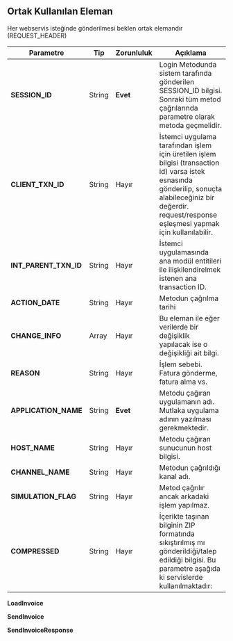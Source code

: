 ## Ortak Kullanılan Eleman

Her webservis isteğinde gönderilmesi beklen ortak elemandır (REQUEST_HEADER)

Parametre | Tip         | Zorunluluk  | Açıklama
--------- | ----------- | ----------- | -----------
**SESSION_ID** | String | **Evet** | Login Metodunda sistem tarafında gönderilen SESSION_ID bilgisi. Sonraki tüm metod çağrılarında parametre olarak metoda geçmelidir.
**CLIENT_TXN_ID** | String | Hayır | İstemci uygulama tarafından işlem için üretilen işlem bilgisi (transaction id) varsa istek esnasında gönderilip, sonuçta alabileceğiniz bir değerdir. request/response eşleşmesi yapmak için kullanılabilir.
**INT_PARENT_TXN_ID** | String | Hayır | İstemci uygulamasında ana modül entitileri ile ilişkilendirelmek istenen ana transaction ID.
**ACTION_DATE** | String | Hayır | Metodun çağrılma tarihi
**CHANGE_INFO** | Array | Hayır | Bu eleman ile eğer verilerde bir değişiklik yapılacak ise o değişikliği ait bilgi.
**REASON** | String | Hayır | İşlem sebebi. Fatura gönderme, fatura alma vs.
**APPLICATION_NAME** | String | **Evet** | Metodu çağıran uygulamanın adı. Mutlaka uygulama adının yazılması gerekmektedir.
**HOST_NAME** | String | Hayır | Metodu çağıran sunucunun host bilgisi.
**CHANNEL_NAME** | String | Hayır | Metodun çağrıldığı kanal adı.
**SIMULATION_FLAG** | String | Hayır | Metod çağrılır ancak arkadaki işlem yapılmaz.
**COMPRESSED** | String | Hayır | İçerikte taşınan bilginin ZIP formatında sıkıştırılmış mı gönderildiği/talep edildiği bilgisi. Bu parametre aşağıda ki servislerde kullanılmaktadır:

**LoadInvoice**

**SendInvoice**

**SendInvoiceResponse**
